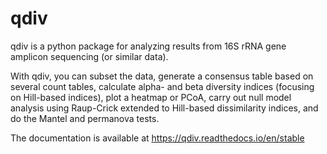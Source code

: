 # qdiv

qdiv is a python package for analyzing results from 16S rRNA gene amplicon sequencing (or similar data).

With qdiv, you can subset the data, generate a consensus table based on several count tables, 
calculate alpha- and beta diversity indices (focusing on Hill-based indices), 
plot a heatmap or PCoA, carry out null model analysis using Raup-Crick extended to Hill-based dissimilarity indices, and do the Mantel and permanova tests.

The documentation is available at https://qdiv.readthedocs.io/en/stable

